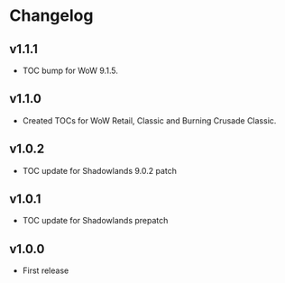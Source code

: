 Changelog
=========

v1.1.1
------
* TOC bump for WoW 9.1.5.

v1.1.0
------
* Created TOCs for WoW Retail, Classic and Burning Crusade Classic.

v1.0.2
------
* TOC update for Shadowlands 9.0.2 patch

v1.0.1
------
* TOC update for Shadowlands prepatch

v1.0.0
------
* First release